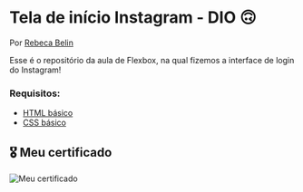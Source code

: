 # Tela de início Instagram - DIO 🙃
Por [Rebeca Belin](github.com/becabelin)<br>

Esse é o repositório da aula de Flexbox, na qual fizemos a interface de login do Instagram!


### Requisitos:

* [HTML básico](https://www.w3schools.com/html/)
* [CSS básico](https://developer.mozilla.org/pt-BR/docs/Web/CSS)

## 🎖️ Meu certificado
![Meu certificado](https://user-images.githubusercontent.com/69727594/173659260-7294d6d3-2964-4287-b441-fcaacbc5d86f.png)
